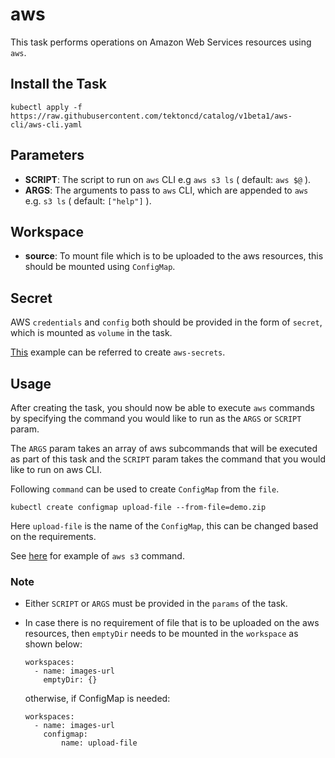 # aws 

This task performs operations on Amazon Web Services resources using `aws`.

## Install the Task

```
kubectl apply -f https://raw.githubusercontent.com/tektoncd/catalog/v1beta1/aws-cli/aws-cli.yaml
```

## Parameters

- **SCRIPT**: The script to run on `aws` CLI e.g `aws s3 ls` ( default: `aws $@` ).
- **ARGS**: The arguments to pass to `aws` CLI, which are appended 
    to `aws` e.g. `s3 ls` ( default: `["help"]` ).


## Workspace

- **source**: To mount file which is to be uploaded to the aws resources, 
    this should be mounted using `ConfigMap`.


## Secret

AWS `credentials` and `config` both should be provided in the form of `secret`,
 which is mounted as `volume` in the task.

[This](./example/secret.yaml) example can be referred to create `aws-secrets`.


## Usage

After creating the task, you should now be able to execute `aws` commands by 
specifying the command you would like to run as the `ARGS` or `SCRIPT` param. 

The `ARGS` param takes an array of aws subcommands that will be executed as 
part of this task and the `SCRIPT` param takes the command that you would like to run on aws CLI.

Following `command` can be used to create `ConfigMap` from the `file`.
```
kubectl create configmap upload-file --from-file=demo.zip
```
Here `upload-file` is the name of the `ConfigMap`, this can be changed based on the requirements.

See [here](./example/run.yaml) for example of `aws s3` command.


### Note


- Either `SCRIPT` or `ARGS` must be provided in the `params` of the task.

- In case there is no requirement of file that is to be uploaded on the aws resources,
 then `emptyDir` needs to be mounted in the `workspace` as shown below:
    ```
    workspaces:
      - name: images-url
        emptyDir: {}
    ```
    otherwise, if ConfigMap is needed:

    ```
    workspaces:
      - name: images-url
        configmap:
            name: upload-file 
    ```